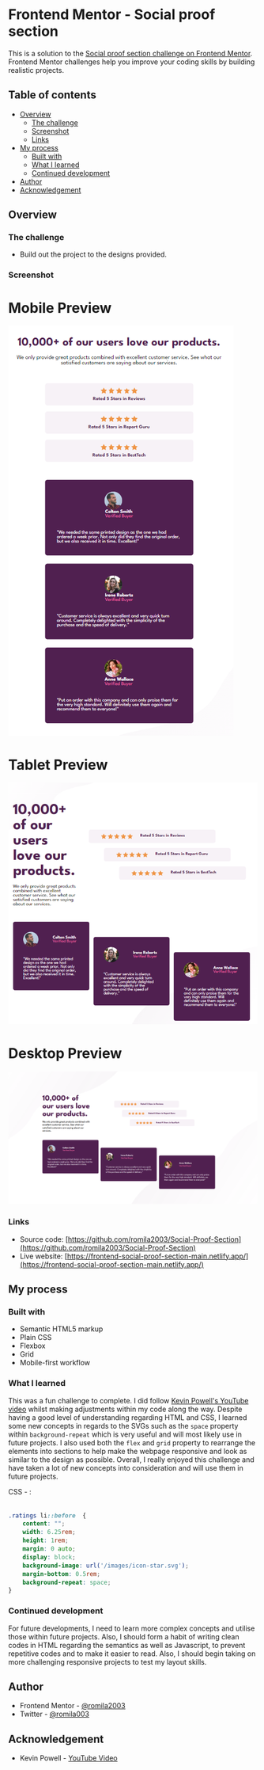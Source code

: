 # Frontend Mentor - Social proof section

This is a solution to the [Social proof section challenge on Frontend Mentor](https://www.frontendmentor.io/challenges/social-proof-section-6e0qTv_bA). Frontend Mentor challenges help you improve your coding skills by building realistic projects. 

## Table of contents

- [Overview](#overview)
  - [The challenge](#the-challenge)
  - [Screenshot](#screenshot)
  - [Links](#links)
- [My process](#my-process)
  - [Built with](#built-with)
  - [What I learned](#what-i-learned)
  - [Continued development](#continued-development)
- [Author](#author)
-  [Acknowledgement](#acknowledgement)


## Overview

### The challenge

- Build out the project to the designs provided.

### Screenshot

# Mobile Preview 

![screenshot](https://github.com/romila2003/Social-Proof-Section/blob/main/Mobile%20preview.PNG)

# Tablet Preview

![screenshot](https://github.com/romila2003/Social-Proof-Section/blob/main/Tablet%20preview.PNG)

# Desktop Preview 

![screenshot](https://github.com/romila2003/Social-Proof-Section/blob/main/Desktop%20preview.PNG)


### Links

 - Source code: [https://github.com/romila2003/Social-Proof-Section](https://github.com/romila2003/Social-Proof-Section)
 - Live website: [https://frontend-social-proof-section-main.netlify.app/](https://frontend-social-proof-section-main.netlify.app/)

## My process

### Built with

- Semantic HTML5 markup
- Plain CSS
- Flexbox
- Grid
- Mobile-first workflow

### What I learned

This was a fun challenge to complete. I did follow [Kevin Powell's YouTube video](https://www.youtube.com/watch?v=K27WULzr2P8&t=1703s) whilst making adjustments within my code along the way. Despite having a good level of understanding regarding HTML and CSS, I learned some new concepts in regards to the SVGs such as the `space` property within `background-repeat` which is very useful and will most likely use in future projects. I also used both the `flex` and `grid` property to rearrange the elements into sections to help make the webpage responsive and look as similar to the design as possible. Overall, I really enjoyed this challenge and have taken a lot of new concepts into consideration and will use them in future projects.

CSS - : 

```css

.ratings li::before  {
    content: "";
    width: 6.25rem;
    height: 1rem;
    margin: 0 auto;
    display: block;
    background-image: url('/images/icon-star.svg');
    margin-bottom: 0.5rem;
    background-repeat: space;
}

```

### Continued development

For future developments, I need to learn more complex concepts and utilise those within future projects. Also, I should form a habit of writing clean codes in HTML regarding the semantics as well as Javascript, to prevent repetitive codes and to make it easier to read. Also, I should begin taking on more challenging responsive projects to test my layout skills. 


## Author

- Frontend Mentor - [@romila2003](https://www.frontendmentor.io/profile/romila2003)
- Twitter - [@romila003](https://www.twitter.com/romila003)

## Acknowledgement

- Kevin Powell - [YouTube Video](https://www.youtube.com/watch?v=K27WULzr2P8&t=1703s) 
